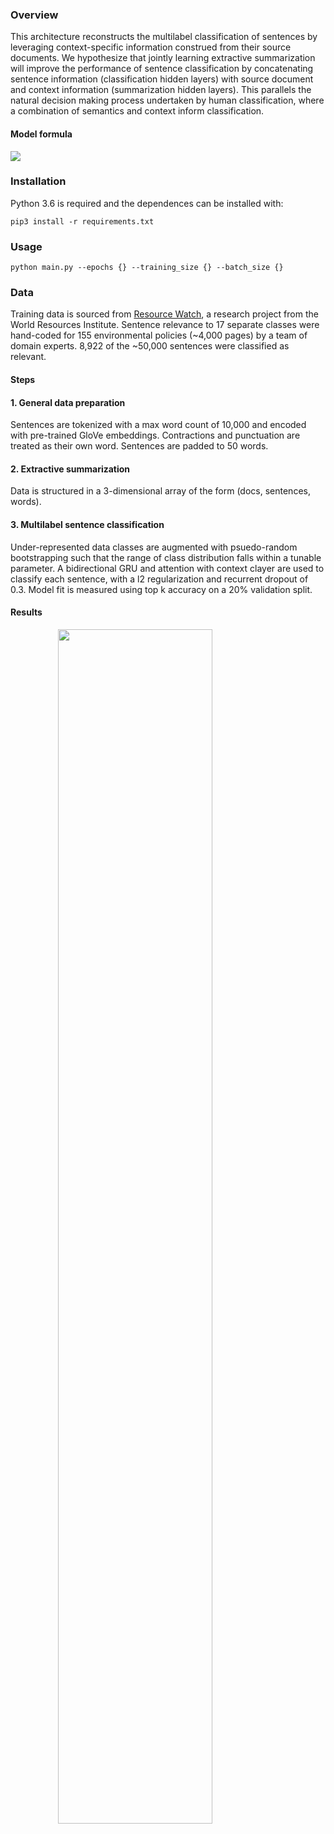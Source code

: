 ### Overview

This architecture reconstructs the multilabel classification of sentences by leveraging context-specific information construed from their source documents. We hypothesize that jointly learning extractive summarization will improve the performance of sentence classification by concatenating sentence information (classification hidden layers) with source document and context information (summarization hidden layers). This parallels the natural decision making process undertaken by human classification, where a combination of semantics and context inform classification. 

#### Model formula

![](https://raw.githubusercontent.com/JohnMBrandt/text-classification/master/img/model-formula.png)

### Installation  
Python 3.6 is required and the dependences can be installed with:

 ```
 pip3 install -r requirements.txt
 ```
### Usage

```
python main.py --epochs {} --training_size {} --batch_size {}
```

### Data
Training data is sourced from [Resource Watch](https://www.climatewatchdata.org/), a research project from the World Resources Institute. Sentence relevance to 17 separate classes were hand-coded for 155 environmental policies (~4,000 pages) by a team of domain experts. 8,922 of the ~50,000 sentences were classified as relevant. 

#### Steps

#### 1. General data preparation
Sentences are tokenized with a max word count of 10,000 and encoded with pre-trained GloVe embeddings. Contractions and punctuation are treated as their own word. Sentences are padded to 50 words.

#### 2. Extractive summarization
Data is structured in a 3-dimensional array of the form (docs, sentences, words). 

#### 3. Multilabel sentence classification
Under-represented data classes are augmented with psuedo-random bootstrapping such that the range of class distribution falls within a tunable parameter. A bidirectional GRU and attention with context clayer are used to classify each sentence, with a l2 regularization and recurrent dropout of 0.3. Model fit is measured using top k accuracy on a 20% validation split.

#### Results

<img src="https://raw.githubusercontent.com/JohnMBrandt/text-classification/master/img/barplot.png" width="70%" style = "display: block; margin-left: auto; margin-right: auto;">

